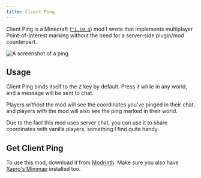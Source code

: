 ```yaml
---
title: Client Ping
---
```

Client Ping is a Minecraft ([`^1.19.4`](https://jubianchi.github.io/semver-check/#/constraint/^1.19.4)) mod I wrote that implements multiplayer Point-of-Interest marking without the need for a server-side plugin/mod counterpart.

![A screenshot of a ping](/images/minecraft/client-ping/9a704ff99abe67ee711f5fae6008ef7e42f641a7.png)

## Usage

Client Ping binds itself to the <kbd>Z</kbd> key by default. Press it while in any world, and a message will be sent to chat.

Players *without* the mod will see the coordinates you've pinged in their chat, and players *with* the mod will also see the ping marked in their world.

Due to the fact this mod uses server chat, you can use it to share coordinates with vanilla players, something I find quite handy.

## Get Client Ping

To use this mod, download it from [Modrinth](https://modrinth.com/mod/client-ping). Make sure you also have [Xaero's Minimap](https://modrinth.com/mod/xaeros-minimap) installed too.